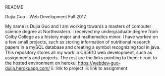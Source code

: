 README

Dujia Guo - Web Development Fall 2017

My name is Dujia Guo and I am working towards a masters of computer science degree at Northeastern. I received my undergraduate degree from Colby College as a history major and mathematics minor. I have worked on a few small projects, such as storing information of nutritional research papers in a mySQL database and creating a symbol recognizing tool in java. 
This repository stores all my work in CS5610 web development, such as assignments and projects. The rest are the links pointing to them:
i: root to the hosted environment on heroku: https://webdev-guo-dujia.herokuapp.com/
ii: link to project
iii: link to assignment




